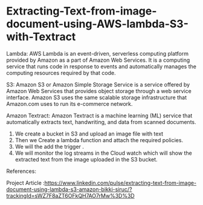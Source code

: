 # Extracting-Text-from-image-document-using-AWS-lambda-S3-with-Textract

Lambda: AWS Lambda is an event-driven, serverless computing platform provided by Amazon as a part of Amazon Web Services. It is a computing service that runs code in response to events and automatically manages the computing resources required by that code.

S3: Amazon S3 or Amazon Simple Storage Service is a service offered by Amazon Web Services that provides object storage through a web service interface. Amazon S3 uses the same scalable storage infrastructure that Amazon.com uses to run its e-commerce network.

Amazon Textract: Amazon Textract is a machine learning (ML) service that automatically extracts text, handwriting, and data from scanned documents.

1. We create a bucket in S3 and upload an image file with text
2. Then we Create a lambda function and attach the required policies.
3. We will the add the trigger .
4. We will monitor the log streams in the Cloud watch which will show the extracted text from the image uploaded in the S3 bucket.

References:

Project Article :https://www.linkedin.com/pulse/extracting-text-from-image-document-using-lambda-s3-amazon-bikki-siruc/?trackingId=sWZ7F8aZT6OFkQH7AO7rMw%3D%3D


